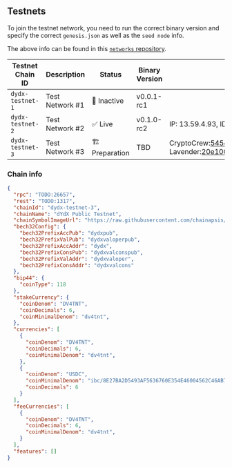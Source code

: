 ## Testnets

To join the testnet network, you need to run the correct binary version and specify the correct `genesis.json` as well as the `seed node` info.

The above info can be found in this [`networks` repository](https://github.com/dydxprotocol/networks).

| Testnet Chain ID | Description     | Status        | Binary Version | Seed Node ID and IP Address                                                                                                                                          | Github                                                                    |
| ---------------- | --------------- | ------------- | -------------- | -------------------------------------------------------------------------------------------------------------------------------------------------------------------- | ------------------------------------------------------------------------- |
| `dydx-testnet-1` | Test Network #1 | 🔴 Inactive    | v0.0.1-rc1     |                                                                                                                                                                      | [Link](https://github.com/dydxprotocol/networks/tree/main/dydx-testnet-1) |
| `dydx-testnet-2` | Test Network #2 | ✅ Live        | v0.1.0-rc2     | IP: 13.59.4.93, ID: 25dd504d86d82673b9cf94fe78c00714f236c9f8                                                                                                         | [Link](https://github.com/dydxprotocol/networks/tree/main/dydx-testnet-2) |
| `dydx-testnet-3` | Test Network #3 | 🏗️ Preparation | TBD            | CryptoCrew:5454e22c769c5103e51c336121c532e9d6289348@tenderseed.ccvalidators.com:29103 Lavender:20e1000e88125698264454a884812746c2eb4807@seeds.lavenderfive.com:23856 | [Link](https://github.com/dydxprotocol/networks/tree/main/dydx-testnet-3) |


### Chain info
```json
{
  "rpc": "TODO:26657",
  "rest": "TODO:1317",
  "chainId": "dydx-testnet-3",
  "chainName": "dYdX Public Testnet",
  "chainSymbolImageUrl": "https://raw.githubusercontent.com/chainapsis/keplr-chain-registry/main/images/dydx-testnet-3/chain.png",
  "bech32Config": {
    "bech32PrefixAccPub": "dydxpub",
    "bech32PrefixValPub": "dydxvaloperpub",
    "bech32PrefixAccAddr": "dydx",
    "bech32PrefixConsPub": "dydxvalconspub",
    "bech32PrefixValAddr": "dydxvaloper",
    "bech32PrefixConsAddr": "dydxvalcons"
  },
  "bip44": {
    "coinType": 118
  },
  "stakeCurrency": {
    "coinDenom": "DV4TNT",
    "coinDecimals": 6,
    "coinMinimalDenom": "dv4tnt",
  },
  "currencies": [
    {
      "coinDenom": "DV4TNT",
      "coinDecimals": 6,
      "coinMinimalDenom": "dv4tnt",
    },
    {
      "coinDenom": "USDC",
      "coinMinimalDenom": "ibc/8E27BA2D5493AF5636760E354E46004562C46AB7EC0CC4C1CA14E9E20E2545B5",
      "coinDecimals": 6
    }
  ],
  "feeCurrencies": [
    {
      "coinDenom": "DV4TNT",
      "coinDecimals": 6,
      "coinMinimalDenom": "dv4tnt",
    }
  ],
  "features": []
}
```
